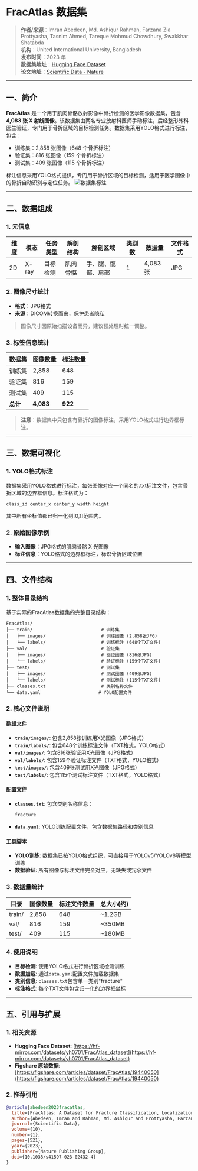 # FracAtlas 数据集

> **作者/来源**：Imran Abedeen, Md. Ashiqur Rahman, Farzana Zia Prottyasha, Tasnim Ahmed, Tareque Mohmud Chowdhury, Swakkhar Shatabda  
> **机构**：United International University, Bangladesh  
> **发布时间**：2023 年  
> **数据集地址**：[Hugging Face Dataset](https://hf-mirror.com/datasets/yh0701/FracAtlas_dataset)  
> **论文地址**：[Scientific Data - Nature](https://doi.org/10.1038/s41597-023-02432-4)  

---

## 一、简介

**FracAtlas** 是一个用于肌肉骨骼放射影像中骨折检测的医学影像数据集，包含 **4,083 张 X 射线图像**。该数据集由两名专业放射科医师手动标注，后经整形外科医生验证，专门用于骨折区域的目标检测任务。数据集采用YOLO格式进行标注，包含：

- 训练集：2,858 张图像（648 个骨折标注）
- 验证集：816 张图像（159 个骨折标注） 
- 测试集：409 张图像（115 个骨折标注）

标注信息采用YOLO格式提供，专门用于骨折区域的目标检测，适用于医学图像中的骨折自动识别与定位任务。
![数据集标注](./images/FracAtlas_labels.png "数据集标注")

---

## 二、数据组成

### 1. **元信息**
| 维度 | 模态 | 任务类型 | 解剖结构 | 解剖区域 | 类别数 | 数据量 | 文件格式 |
|------|------|----------|----------|----------|--------|--------|----------|
| 2D | X-ray | 目标检测 | 肌肉骨骼 | 手、腿、髋部、肩部 | 1 | 4,083 张 | JPG |

### 2. **图像尺寸统计**
- **格式**：JPG格式
- **来源**：DICOM转换而来，保护患者隐私
> 图像尺寸因原始扫描设备而异，建议预处理时统一调整。

### 3. **标签信息统计**
| 数据集 | 图像数量 | 标注数量 |
|--------|----------|----------|
| 训练集 | 2,858 | 648 |
| 验证集 | 816 | 159 |
| 测试集 | 409 | 115 |
| **总计** | **4,083** | **922** |

> **注意**：数据集中只包含有骨折的图像标注，采用YOLO格式进行边界框标注。

---

## 三、数据可视化

### 1. **YOLO格式标注**
数据集采用YOLO格式进行标注，每张图像对应一个同名的.txt标注文件，包含骨折区域的边界框信息。标注格式为：
```
class_id center_x center_y width height
```
其中所有坐标值都已归一化到[0,1]范围内。

### 2. **原始图像示例**
- **输入图像**：JPG格式的肌肉骨骼 X 光图像
- **标注信息**：YOLO格式的边界框标注，标识骨折区域位置

---

## 四、文件结构

### 1. **整体目录结构**
基于实际的FracAtlas数据集的完整目录结构：

```
FracAtlas/
├── train/                          # 训练集
│   ├── images/                     # 训练图像 (2,858张JPG)
│   └── labels/                     # 训练标注 (648个TXT文件)
├── val/                            # 验证集
│   ├── images/                     # 验证图像 (816张JPG)
│   └── labels/                     # 验证标注 (159个TXT文件)
├── test/                           # 测试集
│   ├── images/                     # 测试图像 (409张JPG)
│   └── labels/                     # 测试标注 (115个TXT文件)
├── classes.txt                     # 类别名称文件
└── data.yaml                      # YOLO配置文件
```

### 2. **核心文件说明**

#### **数据文件**
- **`train/images/`**: 包含2,858张训练用X光图像（JPG格式）
- **`train/labels/`**: 包含648个训练标注文件（TXT格式，YOLO格式）
- **`val/images/`**: 包含816张验证用X光图像（JPG格式）
- **`val/labels/`**: 包含159个验证标注文件（TXT格式，YOLO格式）
- **`test/images/`**: 包含409张测试用X光图像（JPG格式）
- **`test/labels/`**: 包含115个测试标注文件（TXT格式，YOLO格式）

#### **配置文件**
- **`classes.txt`**: 包含类别名称信息：
  ```
  fracture
  ```
- **`data.yaml`**: YOLO训练配置文件，包含数据集路径和类别信息

#### **工具脚本**
- **YOLO训练**: 数据集已按YOLO格式组织，可直接用于YOLOv5/YOLOv8等模型训练
- **数据验证**: 所有图像与标注文件完全对应，无缺失或冗余文件

### 3. **数据量统计**
| 目录 | 图像数量 | 标注文件数量 | 总大小(约) |
|------|----------|--------------|------------|
| train/ | 2,858 | 648 | ~1.2GB |
| val/ | 816 | 159 | ~350MB |
| test/ | 409 | 115 | ~180MB |

### 4. **使用说明**
- **目标检测**: 使用YOLO格式进行骨折区域检测训练
- **数据加载**: 通过`data.yaml`配置文件加载数据集
- **类别信息**: `classes.txt`包含单一类别"fracture"
- **标注格式**: 每个TXT文件包含归一化的边界框坐标

---

## 五、引用与扩展

### 1. **相关资源**
- **Hugging Face Dataset**: [https://hf-mirror.com/datasets/yh0701/FracAtlas_dataset](https://hf-mirror.com/datasets/yh0701/FracAtlas_dataset)
- **Figshare 原始数据**: [https://figshare.com/articles/dataset/FracAtlas/19440050](https://figshare.com/articles/dataset/FracAtlas/19440050)

### 2. **推荐引用**
```bibtex
@article{abedeen2023fracatlas,
  title={FracAtlas: A Dataset for Fracture Classification, Localization and Segmentation of Musculoskeletal Radiographs},
  author={Abedeen, Imran and Rahman, Md. Ashiqur and Prottyasha, Farzana Zia and Ahmed, Tasnim and Chowdhury, Tareque Mohmud and Shatabda, Swakkhar},
  journal={Scientific Data},
  volume={10},
  number={1},
  pages={521},
  year={2023},
  publisher={Nature Publishing Group},
  doi={10.1038/s41597-023-02432-4}
}
```
